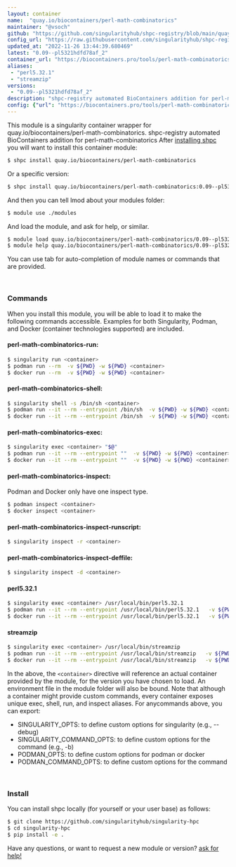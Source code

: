 ```yaml
---
layout: container
name:  "quay.io/biocontainers/perl-math-combinatorics"
maintainer: "@vsoch"
github: "https://github.com/singularityhub/shpc-registry/blob/main/quay.io/biocontainers/perl-math-combinatorics/container.yaml"
config_url: "https://raw.githubusercontent.com/singularityhub/shpc-registry/main/quay.io/biocontainers/perl-math-combinatorics/container.yaml"
updated_at: "2022-11-26 13:44:39.680469"
latest: "0.09--pl5321hdfd78af_2"
container_url: "https://biocontainers.pro/tools/perl-math-combinatorics"
aliases:
 - "perl5.32.1"
 - "streamzip"
versions:
 - "0.09--pl5321hdfd78af_2"
description: "shpc-registry automated BioContainers addition for perl-math-combinatorics"
config: {"url": "https://biocontainers.pro/tools/perl-math-combinatorics", "maintainer": "@vsoch", "description": "shpc-registry automated BioContainers addition for perl-math-combinatorics", "latest": {"0.09--pl5321hdfd78af_2": "sha256:6acef3c44aac42adaab67764e4255f7f9c7632d441c7bc53b1811ae79caf1191"}, "tags": {"0.09--pl5321hdfd78af_2": "sha256:6acef3c44aac42adaab67764e4255f7f9c7632d441c7bc53b1811ae79caf1191"}, "docker": "quay.io/biocontainers/perl-math-combinatorics", "aliases": {"perl5.32.1": "/usr/local/bin/perl5.32.1", "streamzip": "/usr/local/bin/streamzip"}}
---
```


This module is a singularity container wrapper for quay.io/biocontainers/perl-math-combinatorics.
shpc-registry automated BioContainers addition for perl-math-combinatorics
After [installing shpc](#install) you will want to install this container module:


```bash
$ shpc install quay.io/biocontainers/perl-math-combinatorics
```

Or a specific version:

```bash
$ shpc install quay.io/biocontainers/perl-math-combinatorics:0.09--pl5321hdfd78af_2
```

And then you can tell lmod about your modules folder:

```bash
$ module use ./modules
```

And load the module, and ask for help, or similar.

```bash
$ module load quay.io/biocontainers/perl-math-combinatorics/0.09--pl5321hdfd78af_2
$ module help quay.io/biocontainers/perl-math-combinatorics/0.09--pl5321hdfd78af_2
```

You can use tab for auto-completion of module names or commands that are provided.

<br>

### Commands

When you install this module, you will be able to load it to make the following commands accessible.
Examples for both Singularity, Podman, and Docker (container technologies supported) are included.

#### perl-math-combinatorics-run:

```bash
$ singularity run <container>
$ podman run --rm  -v ${PWD} -w ${PWD} <container>
$ docker run --rm  -v ${PWD} -w ${PWD} <container>
```

#### perl-math-combinatorics-shell:

```bash
$ singularity shell -s /bin/sh <container>
$ podman run --it --rm --entrypoint /bin/sh  -v ${PWD} -w ${PWD} <container>
$ docker run --it --rm --entrypoint /bin/sh  -v ${PWD} -w ${PWD} <container>
```

#### perl-math-combinatorics-exec:

```bash
$ singularity exec <container> "$@"
$ podman run --it --rm --entrypoint ""  -v ${PWD} -w ${PWD} <container> "$@"
$ docker run --it --rm --entrypoint ""  -v ${PWD} -w ${PWD} <container> "$@"
```

#### perl-math-combinatorics-inspect:

Podman and Docker only have one inspect type.

```bash
$ podman inspect <container>
$ docker inspect <container>
```

#### perl-math-combinatorics-inspect-runscript:

```bash
$ singularity inspect -r <container>
```

#### perl-math-combinatorics-inspect-deffile:

```bash
$ singularity inspect -d <container>
```


#### perl5.32.1

```bash
$ singularity exec <container> /usr/local/bin/perl5.32.1
$ podman run --it --rm --entrypoint /usr/local/bin/perl5.32.1   -v ${PWD} -w ${PWD} <container> -c " $@"
$ docker run --it --rm --entrypoint /usr/local/bin/perl5.32.1   -v ${PWD} -w ${PWD} <container> -c " $@"
```


#### streamzip

```bash
$ singularity exec <container> /usr/local/bin/streamzip
$ podman run --it --rm --entrypoint /usr/local/bin/streamzip   -v ${PWD} -w ${PWD} <container> -c " $@"
$ docker run --it --rm --entrypoint /usr/local/bin/streamzip   -v ${PWD} -w ${PWD} <container> -c " $@"
```



In the above, the `<container>` directive will reference an actual container provided
by the module, for the version you have chosen to load. An environment file in the
module folder will also be bound. Note that although a container
might provide custom commands, every container exposes unique exec, shell, run, and
inspect aliases. For anycommands above, you can export:

 - SINGULARITY_OPTS: to define custom options for singularity (e.g., --debug)
 - SINGULARITY_COMMAND_OPTS: to define custom options for the command (e.g., -b)
 - PODMAN_OPTS: to define custom options for podman or docker
 - PODMAN_COMMAND_OPTS: to define custom options for the command

<br>

### Install

You can install shpc locally (for yourself or your user base) as follows:

```bash
$ git clone https://github.com/singularityhub/singularity-hpc
$ cd singularity-hpc
$ pip install -e .
```

Have any questions, or want to request a new module or version? [ask for help!](https://github.com/singularityhub/singularity-hpc/issues)